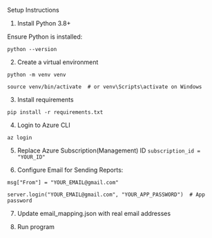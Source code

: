 Setup Instructions

1. Install Python 3.8+

Ensure Python is installed:

`
python --version
`

2. Create a virtual environment
   
`
python -m venv venv
`

`
source venv/bin/activate  # or venv\Scripts\activate on Windows
`

3. Install requirements

`
pip install -r requirements.txt
`

4. Login to Azure CLI
   
`
az login
`

5. Replace Azure Subscription(Management) ID
`
subscription_id = "YOUR_ID"
`

6. Configure Email for Sending Reports:

`
msg["From"] = "YOUR_EMAIL@gmail.com"
`

`
server.login("YOUR_EMAIL@gmail.com", "YOUR_APP_PASSWORD")  # App password
`

7. Update email_mapping.json with real email addresses

8. Run program

